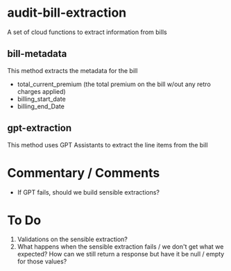 # audit-bill-extraction

A set of cloud functions to extract information from bills

## bill-metadata

This method extracts the metadata for the bill

- total_current_premium (the total premium on the bill w/out any retro charges applied)
- billing_start_date
- billing_end_Date

## gpt-extraction

This method uses GPT Assistants to extract the line items from the bill

# Commentary / Comments

- If GPT fails, should we build sensible extractions?

# To Do

1. Validations on the sensible extraction?
2. What happens when the sensible extraction fails / we don't get what we expected? How can we still return a response but have it be null / empty for those values?
